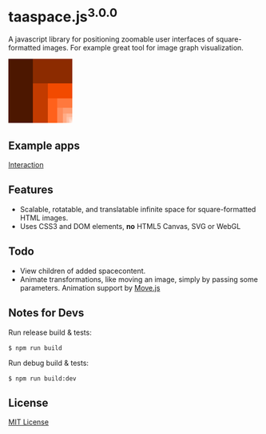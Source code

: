 # taaspace.js<sup>3.0.0</sup>

A javascript library for positioning zoomable user interfaces of square-formatted images. For example great tool for image graph visualization.

![taaspace.js Logo](docs/taaspace-logo-128.png?raw=true)

## Example apps

[Interaction](https://rawgit.com/taataa/taaspace/development/examples/play/index.html)


## Features

- Scalable, rotatable, and translatable infinite space for square-formatted HTML images.
- Uses CSS3 and DOM elements, **no** HTML5 Canvas, SVG or WebGL

## Todo

- View children of added spacecontent.
- Animate transformations, like moving an image, simply by passing some parameters. Animation support by [Move.js](http://visionmedia.github.io/move.js/)


## Notes for Devs

Run release build & tests:

    $ npm run build

Run debug build & tests:

    $ npm run build:dev


## License

[MIT License](../blob/master/LICENSE)
